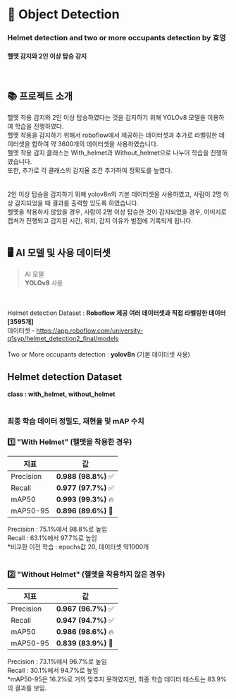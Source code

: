 # 🚴 Object Detection
### Helmet detection and two or more occupants detection by 효영
#### 헬멧 감지와 2인 이상 탑승 감지
</br>

## 📚 프로젝트 소개
헬멧 착용 감지와 2인 이상 탑승하였다는 것을 감지하기 위해 YOLOv8 모델을 이용하여 학습을 진행하였다.<br>
헬멧 착용을 감지하기 위해서 roboflow에서 제공하는 데이터셋과 추가로 라벨링한 데이터셋을 합하여 약 3600개의 데이터셋을 사용하였습니다.<br>
헬멧 착용 감지 클래스는 With_helmet과 Without_helmet으로 나누어 학습을 진행하였습니다.<br> 
또한, 추가로 각 클래스의 감지율 조건 추가하여 정확도를 높였다.<br> 
<br><br>
2인 이상 탑승을 감지하기 위해 yolov8n의 기본 데이터셋을 사용하였고, 사람이 2명 이상 감지되었을 때 결과를 출력할 있도록 하였습니다.<br>
헬멧을 착용하지 않았을 경우, 사람이 2명 이상 탑승한 것이 감지되었을 경우, 이미지로 캡쳐가 진행되고 감지된 시간, 위치, 감지 이유가 벌점에 기록되게 됩니다.<br><br>

## 🖥️ AI 모델 및 사용 데이터셋
> AI 모델<br>
> **YOLOv8** 사용

<br><br>
Helmet detection Dataset : **Roboflow 제공 여러 데이터셋과 직접 라벨링한 데이터 [3595개]** </br>
데이터셋 - https://app.roboflow.com/university-q1syp/helmet_detection2_final/models </br></br>
Two or More occupants detection : **yolov8n** (기본 데이터셋 사용)
<br>

## Helmet detection Dataset
**class : with_helmet, without_helmet**
<br><br>

### 최종 학습 데이터 정밀도, 재현율 및 mAP 수치 
### 1️⃣ "With Helmet" (헬멧을 착용한 경우)
| 지표        | 값          |
|------------|------------|
| Precision  | **0.988 (98.8%)** ✅ |
| Recall     | **0.977 (97.7%)** ✅ |
| mAP50      | **0.993 (99.3%)** 🔥 |
| mAP50-95   | **0.896 (89.6%)** 🎯 |

Precision : 75.1%에서 98.8%로 높임 <br>
Recall : 63.1%에서 97.7%로 높임  <br>
*비교한 이전 학습 : epochs값 20, 데이터셋 약1000개 <br><br>

### 2️⃣ "Without Helmet" (헬멧을 착용하지 않은 경우)
| 지표        | 값          |
|------------|------------|
| Precision  | **0.967 (96.7%)** ✅ |
| Recall     | **0.947 (94.7%)** ✅ |
| mAP50      | **0.986 (98.6%)** 🔥 |
| mAP50-95   | **0.839 (83.9%)** 🎯 |

Precision : 73.1%에서 96.7%로 높임 <br>
Recall : 30.1%에서 94.7%로 높임  <br>
*mAP50-95은 16.2%로 거의 맞추지 못하였지만, 최종 학습 데이터 테스트는 83.9%의 결과를 보임.
<br>

